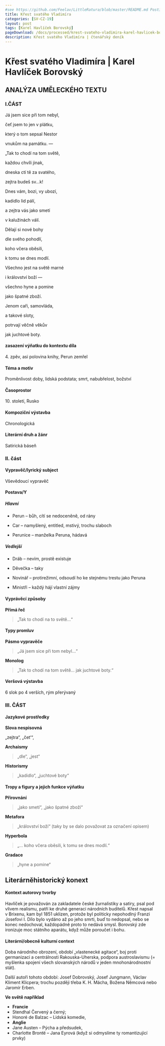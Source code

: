 ```yaml
---
#see https://github.com/Feelav/LittleRatura/blob/master/README.md Posting new books
title: Křest svatého Vladimíra
categories: [SV-CZ-19]
layout: post
tags: [Karel Havlíček Borovský]
pageDownload: /docs/processed/krest-svateho-vladimira-karel-havlicek-borovsky.docx
description: Křest svatého Vladimíra | čtenářský deník
---
```


# Křest svatého Vladimíra | Karel Havlíček Borovský

## ANALÝZA UMĚLECKÉHO TEXTU

### I.ČÁST

Já jsem sice při tom nebyl,

čeť jsem to jen v plátku,

který o tom sepsal Nestor

vnukům na památku. —

„Tak to chodí na tom světě,

každou chvíli jinak,

dneska ctí tě za svatého,

zejtra budeš sv…k\!

Dnes vám, bozi, vy ubozí,

kadidlo lid pálí,

a zejtra vás jako smetí

v kalužinách válí.

Dělají si nové bohy

dle svého pohodlí,

koho včera oběsili,

k tomu se dnes modlí.

Všechno jest na světě marné

i království boží —

všechno hyne a pomine

jako špatné zboží.

Jenom caři, samovláda,

a takové sloty,

potrvají věčně věkův

jak juchtové boty.

#### zasazení výňatku do kontextu díla

4\. zpěv, asi polovina knihy, Perun zemřel

#### Téma a motiv

Proměnlivost doby, lidská podstata; smrt, nabubřelost, božství

#### Časoprostor

10\. století, Rusko

#### Kompoziční výstavba

Chronologická

#### Literární druh a žánr

Satirická báseň

### II. část

#### Vypravěč/lyrický subject

Vševědoucí vypravěč

#### Postava/Y

##### Hlavní

- Perun – bůh, cítí se nedoceněně, od rány

- Car – namyšlený, entitled, mstivý, trochu slaboch

- Perunice – manželka Peruna, hádavá

##### Vedlejší

- Dráb – nevím, prostě existuje

- Děvečka – taky

- Novinář – protirežimní, odsoudí ho ke stejnému trestu jako Peruna

- Ministři – každý hájí vlastní zájmy

#### Vyprávěcí způsoby

**Přímá řeč**

> „Tak to chodí na to světě…“

#### Typy promluv

**Pásmo vypravěče**

> „Já jsem sice při tom nebyl…“

**Monolog**

> „Tak to chodí na tom světě… jak juchtové boty.“

#### Veršová výstavba

6 slok po 4 verších, rým přerývaný

### III. ČÁST

#### Jazykové prostředky

**Slova nespisovná**

„zejtra“, „čet‘“,

**Archaismy**

> „dle“, „jest“

**Historismy**

> „kadidlo“, „juchtové boty“

#### Tropy a figury a jejich funkce výňatku

**Přirovnání**

> „jako smetí“, „jako špatné zboží“

**Metafora**

> „království boží“ (taky by se dalo považovat za označení opisem)

**Hyperbola**

> „… koho včera oběsili, k tomu se dnes modlí.“

**Gradace**

> „hyne a pomine“

###

## Literárněhistorický konext

#### Kontext autorovy tvorby

Havlíček je považován za zakladatele české žurnalistiky a satiry, psal
pod vlivem realismu, patří ke druhé generaci národních buditelů. Křest
napsal v Brixenu, kam byl 1851 uklizen, protože byl politicky nepohodlný
Franzi Josefovi I. Dílo bylo vydáno až po jeho smrti, buď to nedopsal,
nebo se konec nedochoval, každopádně proto to nedává smysl. Borovský zde
ironizuje moc státního aparátu, když může poroučet i bohu.

#### Literární/obecně kulturní context

Doba národního obrození, období „vlastenecké agitace“, boj proti
germanizaci a centrálnosti Rakouska-Uherska, podpora austroslavismu
(= myšlenka spojení všech slovanských národů v jeden mnohonárodnostní
stát).

Další autoři tohoto období: Josef Dobrovský, Josef Jungmann, Václav
Kliment Klicpera; trochu později třeba K. H. Mácha, Božena Němcová nebo
Jaromír Erben.

**Ve světě například**

- **Francie**
 - Stendhal Červený a černý;
 - Honoré de Balzac – Lidská komedie,
- **Anglie**
 - Jane Austen – Pýcha a předsudek,
 - Charlotte Brontë – Jana Eyrová (když si odmyslíme ty
  romantizující prvky)
